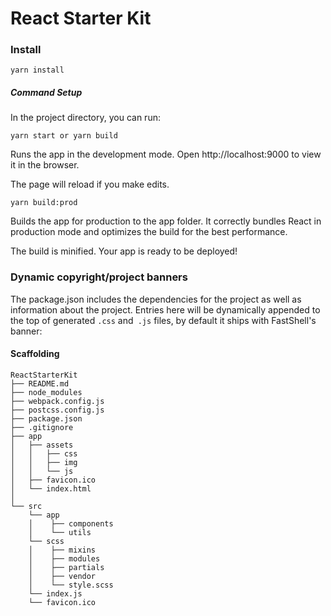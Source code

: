 # React Starter Kit
### Install
```
yarn install
```
##### Command Setup
In the project directory, you can run:
```
yarn start or yarn build
```
Runs the app in the development mode.
Open http://localhost:9000 to view it in the browser.

The page will reload if you make edits.
```
yarn build:prod
```
Builds the app for production to the app folder.
It correctly bundles React in production mode and optimizes the build for the best performance.

The build is minified.
Your app is ready to be deployed!

### Dynamic copyright/project banners

The package.json includes the dependencies for the project as well as information about the project. Entries here will be dynamically appended to the top of generated `.css` and` .js` files, by default it ships with FastShell's banner:

#### Scaffolding
```
ReactStarterKit
├── README.md
├── node_modules
├── webpack.config.js
├── postcss.config.js
├── package.json
├── .gitignore
├── app
│   ├── assets
│   │   ├── css
│   │   ├── img
│   │   └── js
│   ├── favicon.ico
│   └── index.html
│   
└── src
    └── app
    │    ├── components
    │    └── utils
    └── scss
    │    ├── mixins
    │    ├── modules
    │    ├── partials
    │    ├── vendor
    │    └── style.scss
    └── index.js
    └── favicon.ico
```
